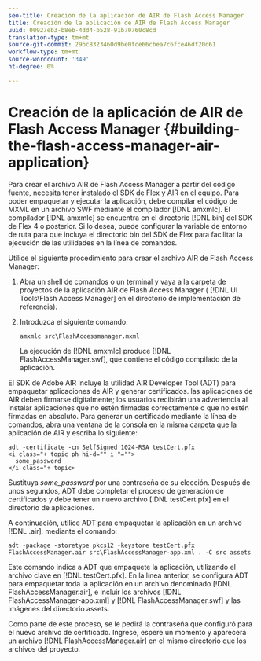```yaml
---
seo-title: Creación de la aplicación de AIR de Flash Access Manager
title: Creación de la aplicación de AIR de Flash Access Manager
uuid: 00927eb3-b8eb-4dd4-b528-91b70760c8cd
translation-type: tm+mt
source-git-commit: 29bc8323460d9be0fce66cbea7c6fce46df20d61
workflow-type: tm+mt
source-wordcount: '349'
ht-degree: 0%

---
```



# Creación de la aplicación de AIR de Flash Access Manager {#building-the-flash-access-manager-air-application}

Para crear el archivo AIR de Flash Access Manager a partir del código fuente, necesita tener instalado el SDK de Flex y AIR en el equipo. Para poder empaquetar y ejecutar la aplicación, debe compilar el código de MXML en un archivo SWF mediante el compilador [!DNL amxmlc]. El compilador [!DNL amxmlc] se encuentra en el directorio [!DNL bin] del SDK de Flex 4 o posterior. Si lo desea, puede configurar la variable de entorno de ruta para que incluya el directorio bin del SDK de Flex para facilitar la ejecución de las utilidades en la línea de comandos.

Utilice el siguiente procedimiento para crear el archivo AIR de Flash Access Manager:

1. Abra un shell de comandos o un terminal y vaya a la carpeta de proyectos de la aplicación AIR de Flash Access Manager ( [!DNL UI Tools\Flash Access Manager] en el directorio de implementación de referencia).
1. Introduzca el siguiente comando:

   ```
   amxmlc src\FlashAccessmanager.mxml
   ```

   La ejecución de [!DNL amxmlc] produce [!DNL FlashAccessManager.swf], que contiene el código compilado de la aplicación.

El SDK de Adobe AIR incluye la utilidad AIR Developer Tool (ADT) para empaquetar aplicaciones de AIR y generar certificados. las aplicaciones de AIR deben firmarse digitalmente; los usuarios recibirán una advertencia al instalar aplicaciones que no estén firmadas correctamente o que no estén firmadas en absoluto. Para generar un certificado mediante la línea de comandos, abra una ventana de la consola en la misma carpeta que la aplicación de AIR y escriba lo siguiente:

```
adt -certificate -cn SelfSigned 1024-RSA testCert.pfx  
<i class="+ topic ph hi-d="" i "="">
  some_password 
</i class="+ topic>
```

Sustituya *some_password* por una contraseña de su elección. Después de unos segundos, ADT debe completar el proceso de generación de certificados y debe tener un nuevo archivo [!DNL testCert.pfx] en el directorio de aplicaciones.

A continuación, utilice ADT para empaquetar la aplicación en un archivo [!DNL .air], mediante el comando:

```
adt -package -storetype pkcs12 -keystore testCert.pfx FlashAccessManager.air src\FlashAccessManager-app.xml . -C src assets
```

Este comando indica a ADT que empaquete la aplicación, utilizando el archivo clave en [!DNL testCert.pfx]. En la línea anterior, se configura ADT para empaquetar toda la aplicación en un archivo denominado [!DNL FlashAccessManager.air], e incluir los archivos [!DNL FlashAccessManager-app.xml] y [!DNL FlashAccessManager.swf] y las imágenes del directorio assets.

Como parte de este proceso, se le pedirá la contraseña que configuró para el nuevo archivo de certificado. Ingrese, espere un momento y aparecerá un archivo [!DNL FlashAccessManager.air] en el mismo directorio que los archivos del proyecto.
